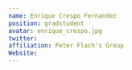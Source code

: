 ```yaml
---
name: Enrique Crespo Fernandez
position: gradstudent
avatar: enrique_crespo.jpg
twitter:
affiliation: Peter Flach's Group
Website:
---
```

